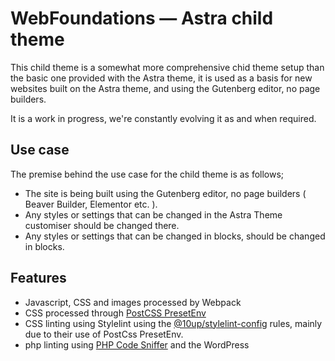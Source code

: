 # WebFoundations — Astra child theme
This child theme is a somewhat more comprehensive chid theme setup than the basic one provided with the Astra theme, it is used as a basis for new websites built on the Astra theme, and using the Gutenberg editor, no page builders.

It is a work in progress, we're constantly evolving it as and when required.

## Use case
The premise behind the use case for the child theme is as follows;
* The site is being built using the Gutenberg editor, no page builders ( Beaver Builder, Elementor etc. ).
* Any styles or settings that can be changed in the Astra Theme customiser should be changed there.
* Any styles or settings that can be changed in blocks, should be changed in blocks.

## Features
* Javascript, CSS and images processed by Webpack
* CSS processed through [PostCSS PresetEnv](https://preset-env.cssdb.org/)
* CSS linting using Stylelint using the [@10up/stylelint-config](https://github.com/10up/stylelint-config) rules, mainly due to their use of PostCss PresetEnv.
* php linting using [PHP Code Sniffer](https://github.com/squizlabs/PHP_CodeSniffer) and the WordPress 